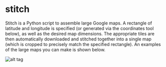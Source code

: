 # stitch

Stitch is a Python script to assemble large Google maps. A rectangle of latitude and longitude is specified (or generated via the 
coordinates tool below), as well as the desired map dimensions.
The appropriate tiles are then automatically downloaded and stitched together into a single map (which is cropped
to precisely match the specified rectangle).  An examples of the large maps you can make is shown below.

![alt tag](https://raw.githubusercontent.com/portsmouth/stitch/master/images/wellington.jpg)

